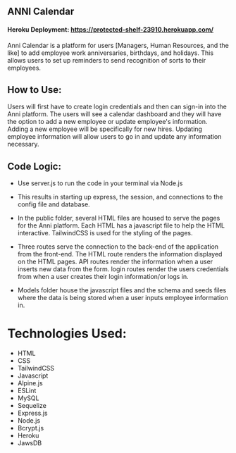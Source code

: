 ## ANNI Calendar

#### Heroku Deployment: https://protected-shelf-23910.herokuapp.com/

Anni Calendar is a platform for users [Managers, Human Resources, and the like] to add employee work anniversaries, birthdays, and holidays. This allows users to set up reminders to send recognition of sorts to their employees. 

## How to Use:

Users will first have to create login credentials and then can sign-in into the Anni platform. The users will see a calendar dashboard and they will have the option to add a new employee or update employee's information. Adding a new employee will be specifically for new hires. Updating employee information will allow users to go in and update any information necessary.

## Code Logic: 

* Use server.js to run the code in your terminal via Node.js
* This results in starting up express, the session, and connections to the config file and database.

* In the public folder, several HTML files are housed to serve the pages for the Anni platform. Each HTML has a javascript file to help the HTML interactive. TailwindCSS is used for the styling of the pages. 

* Three routes serve the connection to the back-end of the application from the front-end. The HTML route renders the information displayed on the HTML pages. API routes render the information when a user inserts new data from the form. login routes render the users credentials from when a user creates their login information/or logs in. 

* Models folder house the javascript files and the schema and seeds files where the data is being stored when a user inputs employee information in.

# Technologies Used:
* HTML
* CSS
* TailwindCSS
* Javascript
* Alpine.js
* ESLint
* MySQL
* Sequelize
* Express.js
* Node.js
* Bcrypt.js
* Heroku
* JawsDB
